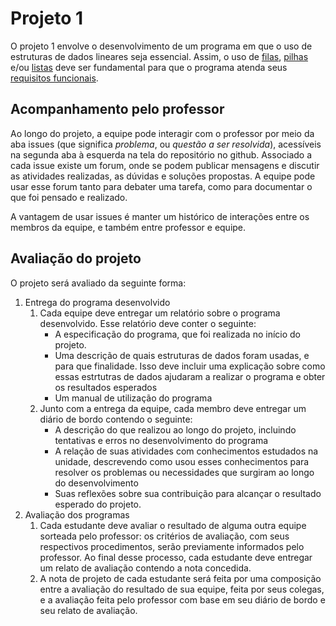 # Projeto 1

O projeto 1 envolve o desenvolvimento de um programa em que o uso de estruturas de dados lineares seja essencial. Assim, o uso de [filas](https://wiki.sj.ifsc.edu.br/index.php/PRG29003:_Introdução_a_Filas), [pilhas](https://wiki.sj.ifsc.edu.br/index.php/PRG29003:_Introdu%C3%A7%C3%A3o_a_Pilhas) e/ou [listas](https://wiki.sj.ifsc.edu.br/index.php/PRG29003:_Introdu%C3%A7%C3%A3o_a_Listas) deve ser fundamental para que o programa atenda seus [requisitos funcionais](https://homepages.dcc.ufmg.br/~figueiredo/disciplinas/aulas/req-funcional-rnf_v01.pdf). 

## Acompanhamento pelo professor

Ao longo do projeto, a equipe pode interagir com o professor por meio da aba issues (que significa _problema_, ou _questão a ser resolvida_), acessíveis na segunda aba à esquerda na tela do repositório no github. Associado a cada issue existe um forum, onde se podem publicar mensagens e discutir as atividades realizadas, as dúvidas e soluções propostas. A equipe pode usar esse forum tanto para debater uma tarefa, como para documentar o que foi pensado e realizado.

A vantagem de usar issues é manter um histórico de interações entre os membros da equipe, e também entre professor e equipe.

## Avaliação do projeto

O projeto será avaliado da seguinte forma:

1. Entrega do programa desenvolvido
   1. Cada equipe deve entregar um relatório sobre o programa desenvolvido. Esse relatório deve conter o seguinte:
      * A especificação do programa, que foi realizada no início do projeto.
      * Uma descrição de quais estruturas de dados foram usadas, e para que finalidade. Isso deve incluir uma explicação sobre como essas estrtutras de dados ajudaram a realizar o programa e obter os resultados esperados
      * Um manual de utilização do programa
   1. Junto com a entrega da equipe, cada membro deve entregar um diário de bordo contendo o seguinte:
      * A descrição do que realizou ao longo do projeto, incluindo tentativas e erros no desenvolvimento do programa
      * A relação de suas atividades com conhecimentos estudados na unidade, descrevendo como usou esses conhecimentos para resolver os problemas ou necessidades que surgiram ao longo do desenvolvimento
      * Suas reflexões sobre sua contribuição para alcançar o resultado esperado do projeto.
1. Avaliação dos programas
   1. Cada estudante deve avaliar o resultado de alguma outra equipe sorteada pelo professor: os critérios de avaliação, com seus respectivos procedimentos, serão previamente informados pelo professor. Ao final desse processo, cada estudante deve entregar um relato de avaliação contendo a nota concedida. 
   1. A nota de projeto de cada estudante será feita por uma composição entre a avaliação do resultado de sua equipe, feita por seus colegas, e a avaliação feita pelo professor com base em seu diário de bordo e seu relato de avaliação.

